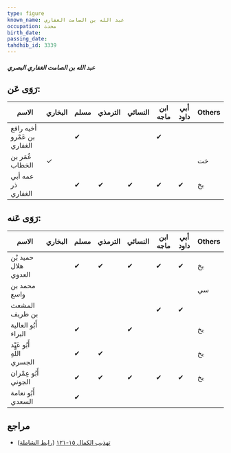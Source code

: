 ```yaml
---
type: figure
known_name: عبد الله بن الصامت الغفاري
occupation: محدث
birth_date:
passing_date:
tahdhib_id: 3339
---
```

##### عبد الله بن الصامت الغفاري البصري

## رَوَى عَن:
| الاسم                       | البخاري | مسلم | الترمذي | النسائي | ابن ماجه | أبي داود | Others |
| --------------------------- | ------- | ---- | ------- | ------- | -------- | -------- | ------ |
| أخيه رافع بن عَمْرو الغفاري |         | ✔    |         |         | ✔        |          |        |
| عُمَر بن الخطاب             | ✓       |      |         |         |          |          | خت     |
| عمه أبي ذر الغفاري          |         | ✔    | ✔       | ✔       | ✔        | ✔        | بخ     |
## رَوَى عَنه:
| الاسم                      | البخاري | مسلم | الترمذي | النسائي | ابن ماجه | أبي داود | Others |
| -------------------------- | ------- | ---- | ------- | ------- | -------- | -------- | ------ |
| حميد بْن هلال العدوي       |         | ✔    | ✔       | ✔       | ✔        | ✔        | بخ     |
| محمد بن واسع               |         |      |         |         |          |          | سي     |
| المشعث بن طريف             |         |      |         |         | ✔        | ✔        |        |
| أَبُو العالية البراء       |         | ✔    |         | ✔       |          |          | بخ     |
| أَبُو عَبْد اللَّهِ الجسري |         | ✔    | ✔       |         |          |          | بخ     |
| أَبُو عِمْران الجوني       |         | ✔    | ✔       | ✔       | ✔        | ✔        | بخ     |
| أَبُو نعامة السعدي         |         | ✔    |         |         |          |          |        |
## مراجع
- [تهذيب الكمال ١٥-١٢١](obsidian://open?vault=Tahdhib-al-Kamal&file=Figures/٣٣٣٩-عبد%20الله%20بن%20الصامت%20الغفاري%20البصري) ([رابط الشاملة](https://shamela.ws/book/3722/7605))